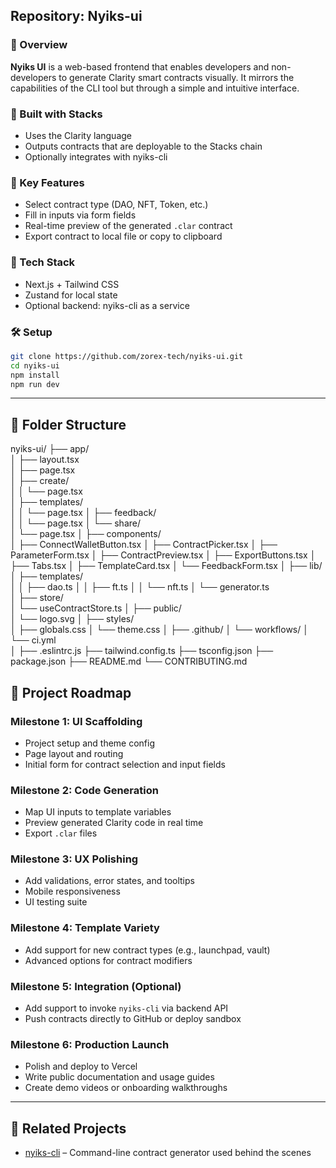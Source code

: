 
## Repository: Nyiks-ui

### 🎨 Overview
**Nyiks UI** is a web-based frontend that enables developers and non-developers to generate Clarity smart contracts visually. It mirrors the capabilities of the CLI tool but through a simple and intuitive interface.

### 🔗 Built with Stacks
- Uses the Clarity language
- Outputs contracts that are deployable to the Stacks chain
- Optionally integrates with nyiks-cli

### 🌟 Key Features
- Select contract type (DAO, NFT, Token, etc.)
- Fill in inputs via form fields
- Real-time preview of the generated `.clar` contract
- Export contract to local file or copy to clipboard

### 🧪 Tech Stack
- Next.js + Tailwind CSS
- Zustand for local state
- Optional backend: nyiks-cli as a service

### 🛠 Setup
```bash
git clone https://github.com/zorex-tech/nyiks-ui.git
cd nyiks-ui
npm install
npm run dev
```

---

## 📁 Folder Structure

nyiks-ui/
├── app/                            
│   ├── layout.tsx                  
│   ├── page.tsx                   
│   ├── create/                    
│   │   └── page.tsx                
│   ├── templates/                 
│   │   └── page.tsx
│   ├── feedback/                   
│   │   └── page.tsx
│   └── share/                      
│       └── page.tsx
│
├── components/                     
│   ├── ConnectWalletButton.tsx
│   ├── ContractPicker.tsx
│   ├── ParameterForm.tsx
│   ├── ContractPreview.tsx
│   ├── ExportButtons.tsx
│   ├── Tabs.tsx
│   ├── TemplateCard.tsx
│   └── FeedbackForm.tsx
│
├── lib/                            
│   ├── templates/                  
│   │   ├── dao.ts
│   │   ├── ft.ts
│   │   └── nft.ts
│   └── generator.ts                
│
├── store/                          
│   └── useContractStore.ts
│
├── public/                         
│   └── logo.svg
│
├── styles/                         
│   ├── globals.css
│   └── theme.css
│
├── .github/
│   └── workflows/
│       └── ci.yml                  
│
├── .eslintrc.js
├── tailwind.config.ts
├── tsconfig.json
├── package.json
├── README.md
└── CONTRIBUTING.md

## 📅 Project Roadmap

### Milestone 1: UI Scaffolding
- Project setup and theme config
- Page layout and routing
- Initial form for contract selection and input fields

### Milestone 2: Code Generation
- Map UI inputs to template variables
- Preview generated Clarity code in real time
- Export `.clar` files

### Milestone 3: UX Polishing
- Add validations, error states, and tooltips
- Mobile responsiveness
- UI testing suite

### Milestone 4: Template Variety
- Add support for new contract types (e.g., launchpad, vault)
- Advanced options for contract modifiers

### Milestone 5: Integration (Optional)
- Add support to invoke `nyiks-cli` via backend API
- Push contracts directly to GitHub or deploy sandbox

### Milestone 6: Production Launch
- Polish and deploy to Vercel
- Write public documentation and usage guides
- Create demo videos or onboarding walkthroughs

---

## 🤝 Related Projects
- [nyiks-cli](https://github.com/zorex-tech/nyiks-cli) – Command-line contract generator used behind the scenes
